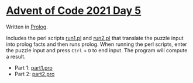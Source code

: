 # [Advent of Code 2021 Day 5](https://adventofcode.com/2021/day/5)

Written in [Prolog](https://en.wikipedia.org/wiki/Prolog).

Includes the perl scripts [run1.pl](run1.pl) and [run2.pl](run2.pl) that translate the puzzle input into prolog facts and then runs prolog. When running the perl scripts, enter the puzzle input and  press `Ctrl` + `D` to end input. The program will compute a result.

  * Part 1: [part1.pro](part1.pro)
  * Part 2: [part2.pro](part2.pro)
